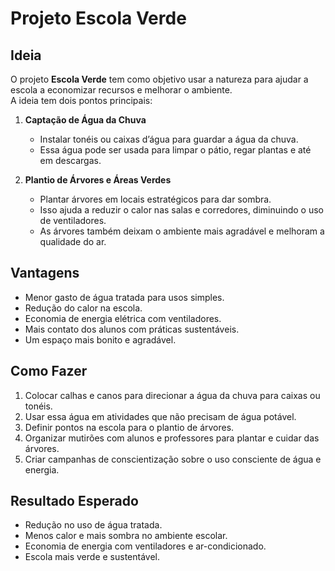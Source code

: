 # Projeto Escola Verde

## Ideia
O projeto **Escola Verde** tem como objetivo usar a natureza para ajudar a escola a economizar recursos e melhorar o ambiente.  
A ideia tem dois pontos principais:  

1. **Captação de Água da Chuva**  
   - Instalar tonéis ou caixas d’água para guardar a água da chuva.  
   - Essa água pode ser usada para limpar o pátio, regar plantas e até em descargas.  

2. **Plantio de Árvores e Áreas Verdes**  
   - Plantar árvores em locais estratégicos para dar sombra.  
   - Isso ajuda a reduzir o calor nas salas e corredores, diminuindo o uso de ventiladores.  
   - As árvores também deixam o ambiente mais agradável e melhoram a qualidade do ar.  

## Vantagens
- Menor gasto de água tratada para usos simples.  
- Redução do calor na escola.  
- Economia de energia elétrica com ventiladores.  
- Mais contato dos alunos com práticas sustentáveis.  
- Um espaço mais bonito e agradável.  

## Como Fazer
1. Colocar calhas e canos para direcionar a água da chuva para caixas ou tonéis.  
2. Usar essa água em atividades que não precisam de água potável.  
3. Definir pontos na escola para o plantio de árvores.  
4. Organizar mutirões com alunos e professores para plantar e cuidar das árvores.  
5. Criar campanhas de conscientização sobre o uso consciente de água e energia.  

## Resultado Esperado
- Redução no uso de água tratada.  
- Menos calor e mais sombra no ambiente escolar.  
- Economia de energia com ventiladores e ar-condicionado.  
- Escola mais verde e sustentável.  
